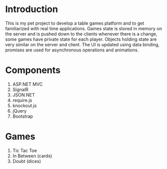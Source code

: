 # Introduction
This is my pet project to develop a table games platform and to get familiarized with real time applications.
Games state is stored in memory on the server and is pushed down to the clients whenever there is a change, some games have private state for each player.
Objects holding state are very similar on the server and client. The UI is updated using data binding, promises are used for asynchronous operations and animations.

# Components
1.	ASP.NET MVC
2.	SignalR
3.	JSON.NET
4.	require.js
5.  knockout.js
6.  jQuery
7.  Bootstrap

# Games
1. Tic Tac Toe
2. In Between (cards)
3. Doubt (dices)